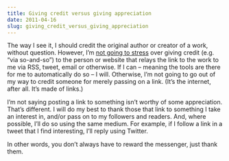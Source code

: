 ```yaml
---
title: Giving credit versus giving appreciation
date: 2011-04-16
slug: giving_credit_versus_giving_appreciation
---
```

<p>The way I see it, I should credit the original author or creator of a work, without question. However, I&#8217;m <a href="http://chuckskoda.com/entry/my-via-code-of-conduct/">not going to stress</a> over giving credit (e.g. &#8220;via so-and-so&#8221;) to the person or website that relays the link to the work to me via RSS, tweet, email or otherwise. If I can &#8211; meaning the tools are there for me to automatically do so &#8211; I will. Otherwise, I&#8217;m not going to go out of my way to credit someone for merely passing on a link. (It&#8217;s the internet, after all. It&#8217;s made of links.)</p>

<p>I&#8217;m not saying posting a link to something isn&#8217;t worthy of some appreciation. That&#8217;s different. I will do my best to thank those that link to something I take an interest in, and/or pass on to my followers and readers. And, where possible, I&#8217;ll do so using the same medium. For example, if I follow a link in a tweet that I find interesting, I&#8217;ll reply using Twitter.</p>

<p>In other words, you don&#8217;t always have to reward the messenger, just thank them.</p>